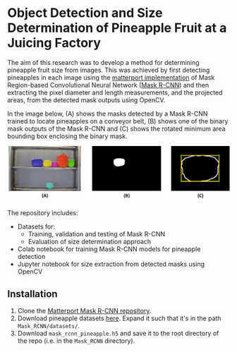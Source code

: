 # Object Detection and Size Determination of Pineapple Fruit at a Juicing Factory

The aim of this research was to develop a method for determining pineapple fruit size from images. This was achieved by first detecting pineapples in each image using the [matterport implementation](https://github.com/matterport/Mask_RCNN) of Mask Region-based Convolutional Neural Network ([Mask R-CNN](https://arxiv.org/abs/1703.06870)) and then extracting the pixel diameter and length measurements, and the projected areas, from the detected mask outputs using OpenCV.

In the image below, (A) shows the masks detected by a Mask R-CNN trained to locate pineapples on a conveyor belt, (B) shows one of the binary mask outputs of the Mask R-CNN and (C) shows the rotated minimum area bounding box enclosing the binary mask.

![Method_breakdown](sample_images/sizeDetProcess.png)

The repository includes:
* Datasets for:
    - Training, validation and testing of Mask R-CNN
    - Evaluation of size determination approach
* Colab notebook for training Mask R-CNN models for pineapple detection
* Jupyter notebook for size extraction from detected masks using OpenCV

## Installation

1. Clone the [Matterport Mask R-CNN repository](https://github.com/matterport/Mask_RCNN).
2. Download pineapple datasets [here](https://drive.google.com/drive/folders/1OQQOM0r_9_lTYDCh-D4nksKNZFarVFyL?usp=sharing). Expand it such that it's in the path `Mask_RCNN/datasets/`.
3. Download `mask_rcnn_pineapple.h5` and save it to the root directory of the repo (i.e. in the `Mask_RCNN` directory).
